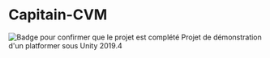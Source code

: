 # Capitain-CVM
![Badge pour confirmer que le projet est complété](https://img.shields.io/badge/projet-compl%C3%A9t%C3%A9-brightgreen)
Projet de démonstration d'un platformer sous Unity 2019.4
